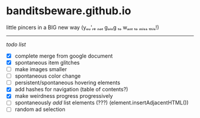 # banditsbeware.github.io
little pincers in a BIG new way (yₒᵤ'ᵣₑ ₙₒₜ gₒᵢₙg ₜₒ wₐₙₜ ₜₒ ₘᵢₛₛ ₜₕᵢₛ!)

---

*todo list*
- [x] complete merge from google document
- [x] spontaneous item glitches
- [ ] make images smaller
- [ ] spontaneous color change
- [ ] persistent/spontaneous hovering elements
- [x] add hashes for navigation (table of contents?)
- [x] make weirdness progress progressively
- [ ] spontaneously *add* list elements (???) (element.insertAdjacentHTML())
- [ ] random ad selection